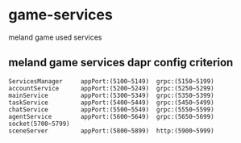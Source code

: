 # game-services

meland game used services

## meland game services dapr config  criterion

    ServicesManager     appPort:(5100~5149)  grpc:(5150~5199)
    accountService      appPort:(5200~5249)  grpc:(5250~5299)
    mainService         appPort:(5300~5349)  grpc:(5350~5399) 
    taskService         appPort:(5400~5449)  grpc:(5450~5499) 
    chatService         appPort:(5500~5549)  grpc:(5550~5599) 
    agentService        appPort:(5600~5649)  grpc:(5650~5699)  socket(5700~5799)
    sceneServer         appPort:(5800~5899)  http:(5900~5999)
